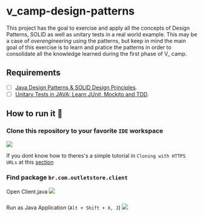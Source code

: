 # v_camp-design-patterns
This project has the goal to exercise and apply all the concepts of Design Patterns, SOLID as well as unitary tests in a real world example. This may be a case of *_overengineering_* using the patterns, but keep in mind the main goal of this exercise is to learn and pratice the patterns in order to consolidate all the knowledge learned during the first phase of V_ camp.


## Requirements
  - [ ] [Java Design Patterns & SOLID Design Principles](https://valtech.udemy.com/course/design-patterns-in-java-concepts-hands-on-projects/).
  - [ ] [Unitary Tests in JAVA: Learn JUnit, Mockito and TDD](https://valtech.udemy.com/course/testes-unitarios-em-java/).

## How to run it  🎡

###  Clone this repository to your favorite `IDE` workspace
<img src="https://i.imgur.com/el46Shi.png"/>

 If you dont know how to theres's a simple tutorial in `Cloning with HTTPS URLs` at this [section](https://docs.github.com/en/get-started/getting-started-with-git/about-remote-repositories)

### Find package `br.com.outletstore.client`
  Open Client.java
  <img src="https://i.imgur.com/GhxCnhE.png"/>


### 
  Run as Java Application (`Alt + Shift + X, J`)
  <img src="https://i.imgur.com/QzaxKrp.png"/>
  



 
